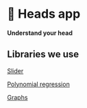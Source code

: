 # 🌝 Heads app 
**Understand your head**

## Libraries we use

[Slider](https://simeydotme.github.io/svelte-range-slider-pips/)

[Polynomial regression](https://www.npmjs.com/package/ml-regression-polynomial)

[Graphs](https://api.highcharts.com/highcharts/)
